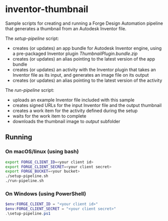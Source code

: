 # inventor-thumbnail

Sample scripts for creating and running a Forge Design Automation
pipeline that generates a thumbnail from an Autodesk Inventor file.

The _setup-pipeline_ script:
- creates (or updates) an app bundle for Autodesk Inventor engine,
  using a pre-packaged Inventor plugin _ThumbnailPlugin.bundle.zip_
- creates (or updates) an alias pointing to the latest version of the app bundle
- creates (or updates) an activity with the Inventor plugin that
  takes an Inventor file as its input, and generates an image file
  on its output
- creates (or updates) an alias pointing to the latest version of the activity

The _run-pipeline_ script:
- uploads an example Inventor file included with this sample
- creates signed URLs for the input Inventor file and the output thumbnail
- creates a work item for the activity defined during the setup
- waits for the work item to complete
- downloads the thumbnail image to _output_ subfolder

## Running

### On macOS/linux (using bash)

```bash
export FORGE_CLIENT_ID=<your client id>
export FORGE_CLIENT_SECRET=<your client secret>
export FORGE_BUCKET=<your bucket>
./setup-pipeline.sh
./run-pipeline.sh
```

### On Windows (using PowerShell)

```powershell
$env:FORGE_CLIENT_ID = "<your client id>"
$env:FORGE_CLIENT_SECRET = "<your client secret>"
.\setup-pipeline.ps1
```
